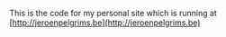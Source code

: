 This is the code for my personal site which is running at [http://jeroenpelgrims.be](http://jeroenpelgrims.be)